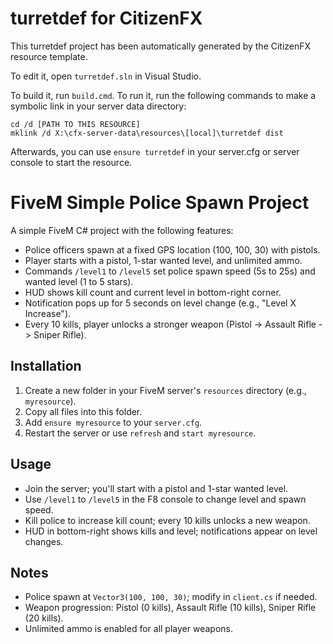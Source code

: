# turretdef for CitizenFX

This turretdef project has been automatically generated by the CitizenFX resource template.

To edit it, open `turretdef.sln` in Visual Studio.

To build it, run `build.cmd`. To run it, run the following commands to make a symbolic link in your server data directory:

```dos
cd /d [PATH TO THIS RESOURCE]
mklink /d X:\cfx-server-data\resources\[local]\turretdef dist
```

Afterwards, you can use `ensure turretdef` in your server.cfg or server console to start the resource.

# FiveM Simple Police Spawn Project

A simple FiveM C# project with the following features:
- Police officers spawn at a fixed GPS location (100, 100, 30) with pistols.
- Player starts with a pistol, 1-star wanted level, and unlimited ammo.
- Commands `/level1` to `/level5` set police spawn speed (5s to 25s) and wanted level (1 to 5 stars).
- HUD shows kill count and current level in bottom-right corner.
- Notification pops up for 5 seconds on level change (e.g., "Level X Increase").
- Every 10 kills, player unlocks a stronger weapon (Pistol -> Assault Rifle -> Sniper Rifle).

## Installation
1. Create a new folder in your FiveM server's `resources` directory (e.g., `myresource`).
2. Copy all files into this folder.
3. Add `ensure myresource` to your `server.cfg`.
4. Restart the server or use `refresh` and `start myresource`.

## Usage
- Join the server; you'll start with a pistol and 1-star wanted level.
- Use `/level1` to `/level5` in the F8 console to change level and spawn speed.
- Kill police to increase kill count; every 10 kills unlocks a new weapon.
- HUD in bottom-right shows kills and level; notifications appear on level changes.

## Notes
- Police spawn at `Vector3(100, 100, 30)`; modify in `client.cs` if needed.
- Weapon progression: Pistol (0 kills), Assault Rifle (10 kills), Sniper Rifle (20 kills).
- Unlimited ammo is enabled for all player weapons.